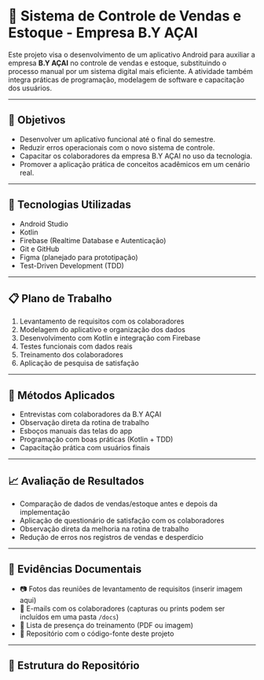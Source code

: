 # 📱 Sistema de Controle de Vendas e Estoque - Empresa B.Y AÇAI

Este projeto visa o desenvolvimento de um aplicativo Android para auxiliar a empresa **B.Y AÇAI** no controle de vendas e estoque, substituindo o processo manual por um sistema digital mais eficiente. A atividade também integra práticas de programação, modelagem de software e capacitação dos usuários.

---

## 🎯 Objetivos

- Desenvolver um aplicativo funcional até o final do semestre.
- Reduzir erros operacionais com o novo sistema de controle.
- Capacitar os colaboradores da empresa B.Y AÇAI no uso da tecnologia.
- Promover a aplicação prática de conceitos acadêmicos em um cenário real.

---

## 🔧 Tecnologias Utilizadas

- Android Studio
- Kotlin
- Firebase (Realtime Database e Autenticação)
- Git e GitHub
- Figma (planejado para prototipação)
- Test-Driven Development (TDD)

---

## 📋 Plano de Trabalho

1. Levantamento de requisitos com os colaboradores
2. Modelagem do aplicativo e organização dos dados
3. Desenvolvimento com Kotlin e integração com Firebase
4. Testes funcionais com dados reais
5. Treinamento dos colaboradores
6. Aplicação de pesquisa de satisfação

---

## 🧪 Métodos Aplicados

- Entrevistas com colaboradores da B.Y AÇAI
- Observação direta da rotina de trabalho
- Esboços manuais das telas do app
- Programação com boas práticas (Kotlin + TDD)
- Capacitação prática com usuários finais

---

## 📈 Avaliação de Resultados

- Comparação de dados de vendas/estoque antes e depois da implementação
- Aplicação de questionário de satisfação com os colaboradores
- Observação direta da melhoria na rotina de trabalho
- Redução de erros nos registros de vendas e desperdício

---

## 📎 Evidências Documentais

- 📷 Fotos das reuniões de levantamento de requisitos (inserir imagem aqui)
- 📧 E-mails com os colaboradores (capturas ou prints podem ser incluídos em uma pasta `/docs`)
- 🧾 Lista de presença do treinamento (PDF ou imagem)
- 🧠 Repositório com o código-fonte deste projeto

---

## 📂 Estrutura do Repositório

